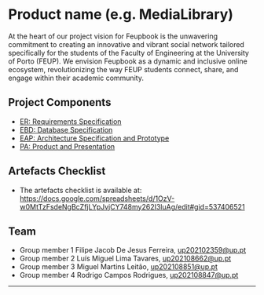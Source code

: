 # Product name (e.g. MediaLibrary)

At the heart of our project vision for Feupbook is the unwavering commitment to creating an innovative and vibrant social network tailored specifically for the students of the Faculty of Engineering at the University of Porto (FEUP). We envision Feupbook as a dynamic and inclusive online ecosystem, revolutionizing the way FEUP students connect, share, and engage within their academic community.

## Project Components

* [ER: Requirements Specification](https://git.fe.up.pt/lbaw/lbaw2324/lbaw23141/-/wikis/er)
* [EBD: Database Specification](ebd)
* [EAP: Architecture Specification and Prototype](eap)
* [PA: Product and Presentation](pa)

## Artefacts Checklist

* The artefacts checklist is available at: <https://docs.google.com/spreadsheets/d/1OzV-w0MtTzFsdeNgBcZfjLYpJvjCY748my262I3luAg/edit#gid=537406521>

## Team

* Group member 1 Filipe Jacob De Jesus Ferreira, up202102359@up.pt
* Group member 2 Luís Miguel Lima Tavares, up202108662@up.pt 
* Group member 3 Miguel Martins Leitão, up202108851@up.pt
* Group member 4 Rodrigo Campos Rodrigues, up202108847@up.pt 

***
